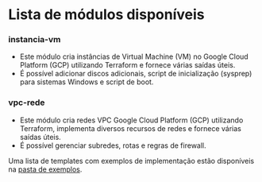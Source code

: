 # Lista de módulos disponíveis

### instancia-vm
- Este módulo cria instâncias de Virtual Machine (VM) no Google Cloud Platform (GCP) utilizando Terraform e fornece várias saídas úteis.
- É possível adicionar discos adicionais, script de inicialização (sysprep) para sistemas Windows e script de boot.

### vpc-rede
- Este módulo cria redes VPC Google Cloud Platform (GCP) utilizando Terraform, implementa diversos recursos de redes e fornece várias saídas úteis.
- É possível gerenciar subredes, rotas e regras de firewall.

Uma lista de templates com exemplos de implementação estão disponíveis na [pasta de exemplos](https://github.com/EscolaDevOps/terraform-modules/tree/main/exemplos).
